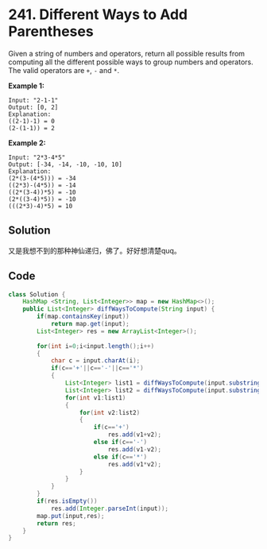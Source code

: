 # 241. Different Ways to Add Parentheses

Given a string of numbers and operators, return all possible results from computing all the different possible ways to group numbers and operators. The valid operators are `+`, `-` and `*`.

**Example 1:**

```
Input: "2-1-1"
Output: [0, 2]
Explanation: 
((2-1)-1) = 0 
(2-(1-1)) = 2
```

**Example 2:**

```
Input: "2*3-4*5"
Output: [-34, -14, -10, -10, 10]
Explanation: 
(2*(3-(4*5))) = -34 
((2*3)-(4*5)) = -14 
((2*(3-4))*5) = -10 
(2*((3-4)*5)) = -10 
(((2*3)-4)*5) = 10
```



## Solution

又是我想不到的那种神仙递归，佛了。好好想清楚quq。



## Code

```java
class Solution {
    HashMap <String, List<Integer>> map = new HashMap<>();
    public List<Integer> diffWaysToCompute(String input) {
        if(map.containsKey(input))
            return map.get(input);
        List<Integer> res = new ArrayList<Integer>();
        
        for(int i=0;i<input.length();i++)
        {
            char c = input.charAt(i);
            if(c=='+'||c=='-'||c=='*')
            {
                List<Integer> list1 = diffWaysToCompute(input.substring(0,i));
                List<Integer> list2 = diffWaysToCompute(input.substring(i+1));
                for(int v1:list1)
                {
                    for(int v2:list2)
                    {
                        if(c=='+')
                            res.add(v1+v2);
                        else if(c=='-')
                            res.add(v1-v2);
                        else if(c=='*')
                            res.add(v1*v2);
                    }
                }
            }
        }
        if(res.isEmpty())
            res.add(Integer.parseInt(input));
        map.put(input,res);
        return res;
    }
}
```

